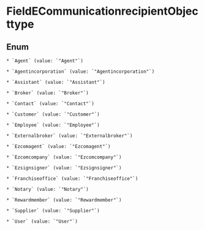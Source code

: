 
# FieldECommunicationrecipientObjecttype

## Enum


    * `Agent` (value: `"Agent"`)

    * `Agentincorporation` (value: `"Agentincorporation"`)

    * `Assistant` (value: `"Assistant"`)

    * `Broker` (value: `"Broker"`)

    * `Contact` (value: `"Contact"`)

    * `Customer` (value: `"Customer"`)

    * `Employee` (value: `"Employee"`)

    * `Externalbroker` (value: `"Externalbroker"`)

    * `Ezcomagent` (value: `"Ezcomagent"`)

    * `Ezcomcompany` (value: `"Ezcomcompany"`)

    * `Ezsignsigner` (value: `"Ezsignsigner"`)

    * `Franchiseoffice` (value: `"Franchiseoffice"`)

    * `Notary` (value: `"Notary"`)

    * `Rewardmember` (value: `"Rewardmember"`)

    * `Supplier` (value: `"Supplier"`)

    * `User` (value: `"User"`)



